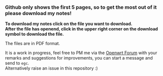 ### Github only shows the first 5 pages, so to get the most out of it please download my notes!  

**To download my notes click on the file you want to download.  
After the file has openend, click in the upper right corner on the download symbol to download the file.**

The files are in PDF format.   

It is a work in progress, feel free to PM me via the [Openwrt Forum](https://forum.openwrt.org/) with your remarks and suggestions for improvements, you can start a message and send to `egc`.   
Alternatively raise an issue in this repository :)
  
